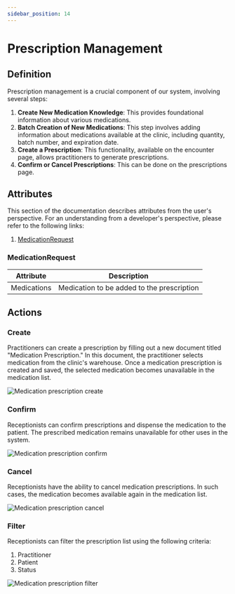 ```yaml
---
sidebar_position: 14
---
```


# Prescription Management
## Definition
Prescription management is a crucial component of our system, involving several steps:
1. **Create New Medication Knowledge**: This provides foundational information about various medications.
2. **Batch Creation of New Medications**: This step involves adding information about medications available at the clinic, including quantity, batch number, and expiration date.
3. **Create a Prescription**: This functionality, available on the encounter page, allows practitioners to generate prescriptions.
4. **Confirm or Cancel Prescriptions**: This can be done on the prescriptions page.

## Attributes
This section of the documentation describes attributes from the user's perspective. For an understanding from a developer's perspective, please refer to the following links:
1. [MedicationRequest](https://hl7.org/fhir/R4/medicationrequest.html)

### MedicationRequest
| Attribute     | Description                               |
|---------------|-------------------------------------------|
| Medications   | Medication to be added to the prescription|

## Actions
### Create
Practitioners can create a prescription by filling out a new document titled "Medication Prescription." In this document, the practitioner selects medication from the clinic's warehouse. Once a medication prescription is created and saved, the selected medication becomes unavailable in the medication list.

![Medication prescription create](/img/medication-prescription-create.gif)

### Confirm
Receptionists can confirm prescriptions and dispense the medication to the patient. The prescribed medication remains unavailable for other uses in the system.

![Medication prescription confirm](/img/medication-prescription-confirm.gif)

### Cancel
Receptionists have the ability to cancel medication prescriptions. In such cases, the medication becomes available again in the medication list.

![Medication prescription cancel](/img/medication-prescription-cancel.gif)

### Filter
Receptionists can filter the prescription list using the following criteria:
1. Practitioner
2. Patient
3. Status

![Medication prescription filter](/img/prescriptions-filters.gif)
